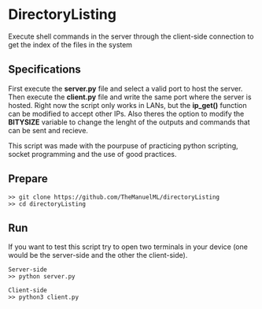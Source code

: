 # DirectoryListing
Execute shell commands in the server through the client-side connection to get the index of the files in the system

## Specifications
First execute the **server.py** file and select a valid port to host the server. Then execute the **client.py** file and write the same port where the server is hosted.
Right now the script only works in LANs, but the **ip_get()** function can be modified to accept other IPs.
Also theres the option to modify the **BITYSIZE** variable to change the lenght of the outputs and commands that can be sent and recieve.

This script was made with the pourpuse of practicing python scripting, socket programming and the use of good practices.

## Prepare
```
>> git clone https://github.com/TheManuelML/directoryListing
>> cd directoryListing
```

## Run
If you want to test this script try to open two terminals in your device (one would be the server-side and the other the client-side).
```
Server-side
>> python server.py

Client-side
>> python3 client.py
```
